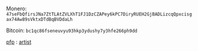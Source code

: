 Monero: ```47seFbQfirsJNa7ZtTLAtZVLXhT1FJ1DzCZAPey6kPC7DiryRUEH2GjBADLizcqQpxcisgax74Aw89sVktxDTdBqBVDdaLh```

Bitcoin: ```bc1qc86fseneuvyu93hkp3ydushy7y3hfe266ph9dd```


[pfp](https://safebooru.org/index.php?page=post&s=view&id=315681) : [artist](https://www.pixiv.net/en/users/11937)

